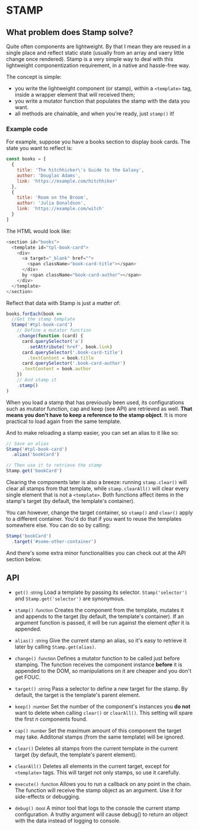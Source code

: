 # STAMP

## What problem does Stamp solve?

Quite often components are lightweight. By that I mean they are reused in a single place and reflect static state (usually from an array and vaery little change once rendered). Stamp is a very simple way to deal with this lightweight componentization requirement, in a native and hassle-free way.

The concept is simple:
- you write the lightweight component (or stamp), within a `<template>` tag, inside a wrapper element that will received them;
- you write a mutator function that populates the stamp with the data you want.
- all methods are chainable, and when you're ready, just `stamp()` it!

### Example code
For example, suppose you have a books section to display book cards. The state you want to reflect is:
```javascript
const books = [
  {
    title: 'The hitchhicker\'s Guide to the Galaxy',
    author: 'Douglas Adams',
    link: 'https://example.com/hitchhiker'
  },
  {
    title: 'Room on the Broom',
    author: 'Julia Donaldson',
    link: 'https://example.com/witch'
  }
]
```
The HTML would look like:
```javascript
<section id="books">
  <template id="tpl-book-card">
    <div>
      <a target="_blank" href="">
        <span className="book-card-title"></span>
      </div>
      by <span className="book-card-author"></span>
    </div>
  </template>
</section>
```
Reflect that data with Stamp is just a matter of:
```javascript
books.forEach(book =>
  //Get the stamp template
  Stamp('#tpl-book-card')
    // Define a mutator function
    .change(function (card) {
      card.querySelector('a')
        .setAttribute('href', book.link)
      card.querySelector('.book-card-title')
        .textContent = book.title
      card.querySelector('.book-card-author')
      .textContent = book.author
    })
    // And stamp it
    .stamp()
)

```
When you load a stamp that has previously been used, its configurations such as mutator function, cap and keep (see API) are retrieved as well. **That means you don't have to keep a reference to the stamp object**. It is more practical to load again from the same template.

And to make reloading a stamp easier, you can set an alias to it like so:
```javascript
// Save an alias
Stamp('#tpl-book-card')
  .alias('bookCard')

// Then use it to retrieve the stamp
Stamp.get('bookCard')
```

Clearing the components later is also a breeze: running `stamp.clear()` will clear all stamps from that template, while `stamp.clearAll()` will clear every single element that is not a `<template>`. Both functions affect items in the stamp's target (by default, the template's container).

You can however, change the target container, so `stamp()` and `clear()` apply to a different container. You'd do that if you want to reuse the templates somewhere else. You can do so by calling:
```javascript
Stamp('bookCard')
  .target('#some-other-container')
```

And there's some extra minor functionalities you can check out at the API section below.

## API
- `get()` <small>:string</small> Load a template by passing its selector. `Stamp('selector')` and `Stamp.get('selector')` are synonymous.

- `stamp()` <small>:function</small> Creates the component from the template, mutates it and appends to the target (by default, the template's container). If an argument function is passed, it will be run against the element *after* it is appended.
- `alias()` <small>:string</small> Give the current stamp an alias, so it's easy to retrieve it later by calling `Stamp.get(alias)`.
- `change()` <small>:function</small> Defines a mutator function to be called just before stamping. The function receives the component instance **before** it is appended to the DOM, so manipulations on it are cheaper and you don't get FOUC.
- `target()` <small>:string</small> Pass a selector to define a new target for the stamp. By default, the target is the template's parent element.
- `keep()` <small>:number</small> Set the number of the component's instances you **do not** want to delete when calling `clear()` or `clearAll()`. This setting will spare the first *n* components found.
- `cap()` <small>:number</small> Set the maximum amount of this component the target may take. Additonal stamps (from the same template) will be ignored.
- `clear()` Deletes all stamps from the current template in the current target (by default, the template's parent element).
- `clearAll()` Deletes all elements in the current target, except for `<template>` tags. This will target not only stamps, so use it carefully.
- `execute()` <small>:function</small> Allows you to run a callback on any point in the chain. The function will receive the stamp object as an argument. Use it for side-effects or debugging.
- `debug()` <small>:bool</small> A minor tool that logs to the console the current stamp configuration. A truthy argument will cause debug() to return an object with the data instead of logging to console.